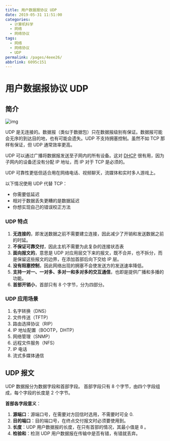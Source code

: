```yaml
---
title: 用户数据报协议 UDP
date: 2019-05-31 11:51:00
categories:
  - 计算机科学
  - 网络
  - 网络协议
tags:
  - 网络
  - 网络协议
  - UDP
permalink: /pages/4eee26/
abbrlink: 6095c151
---
```


# 用户数据报协议 UDP

## 简介

![img](https://raw.githubusercontent.com/dunwu/images/dev/snap/1559263939493.png)

UDP 是无连接的。数据报（类似于数据包）只在数据报级别有保证。数据报可能会无序的到达目的地，也有可能会遗失。UDP 不支持拥塞控制。虽然不如 TCP 那样有保证，但 UDP 通常效率更高。

UDP 可以通过广播将数据报发送至子网内的所有设备。这对 [DHCP](https://en.wikipedia.org/wiki/Dynamic_Host_Configuration_Protocol) 很有用，因为子网内的设备还没有分配 IP 地址，而 IP 对于 TCP 是必须的。

UDP 可靠性更低但适合用在网络电话、视频聊天，流媒体和实时多人游戏上。

以下情况使用 UDP 代替 TCP：

- 你需要低延迟
- 相对于数据丢失更糟的是数据延迟
- 你想实现自己的错误校正方法

### UDP 特点

1. **无连接的**，即发送数据之前不需要建立连接，因此减少了开销和发送数据之前的时延。
2. **不保证可靠交付**，因此主机不需要为此复杂的连接状态表
3. **面向报文的**，意思是 UDP 对应用层交下来的报文，既不合并，也不拆分，而是保留这些报文的边界，在添加首部后向下交给 IP 层。
4. **没有阻塞控制**，因此网络出现的拥塞不会使发送方的发送速率降低。
5. **支持一对一、一对多、多对一和多对多的交互通信**，也即是提供广播和多播的功能。
6. **首部开销小**，首部只有 8 个字节，分为四部分。

### UDP 应用场景

1. 名字转换（DNS）
2. 文件传送（TFTP）
3. 路由选择协议（RIP）
4. IP 地址配置（BOOTP，DHTP）
5. 网络管理（SNMP）
6. 远程文件服务（NFS）
7. IP 电话
8. 流式多媒体通信

## UDP 报文

UDP 数据报分为数据字段和首部字段。
首部字段只有 8 个字节，由四个字段组成，每个字段的长度是 2 个字节。

**首部各字段意义**：

1. **源端口**：源端口号，在需要对方回信时选用，不需要时可全 0.
2. **目的端口**：目的端口号，在终点交付报文时必须要使用到。
3. **长度**：UDP 用户数据报的长度，在只有首部的情况，其最小值是 8 。
4. **检验和**：检测 UDP 用户数据报在传输中是否有错，有错就丢弃。
